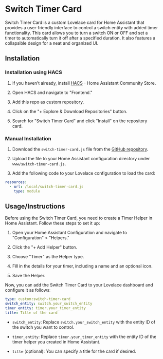 # Switch Timer Card

Switch Timer Card is a custom Lovelace card for Home Assistant that provides a user-friendly interface to control a switch entity with added timer functionality. This card allows you to turn a switch ON or OFF and set a timer to automatically turn it off after a specified duration. It also features a collapsible design for a neat and organized UI.



## Installation

### Installation using HACS

1. If you haven't already, install [HACS](https://hacs.xyz/) - Home Assistant Community Store.

2. Open HACS and navigate to "Frontend."

3. Add this repo as custom repository.

4. Click on the "+ Explore & Download Repositories" button.

5. Search for "Switch Timer Card" and click "Install" on the repository card.

### Manual Installation

1. Download the `switch-timer-card.js` file from the [GitHub repository](https://github.com/joseluis9595/lovelace-switch-timer-card).

2. Upload the file to your Home Assistant configuration directory under `www/switch-timer-card.js`.

3. Add the following code to your Lovelace configuration to load the card:

```yaml
resources:
  - url: /local/switch-timer-card.js
    type: module
```

## Usage/Instructions

Before using the Switch Timer Card, you need to create a Timer Helper in Home Assistant. Follow these steps to set it up:

1. Open your Home Assistant Configuration and navigate to "Configuration" > "Helpers."

2. Click the "+ Add Helper" button.

3. Choose "Timer" as the Helper type.

4. Fill in the details for your timer, including a name and an optional icon.

5. Save the Helper.

Now, you can add the Switch Timer Card to your Lovelace dashboard and configure it as follows:

```yaml
type: custom:switch-timer-card
switch_entity: switch.your_switch_entity
timer_entity: timer.your_timer_entity
title: Title of the card
```

- `switch_entity`: Replace `switch.your_switch_entity` with the entity ID of the switch you want to control.

- `timer_entity`: Replace `timer.your_timer_entity` with the entity ID of the timer helper you created in Home Assistant.

- `title` (optional): You can specify a title for the card if desired.


